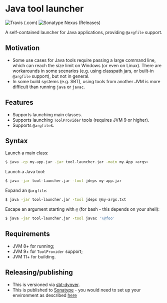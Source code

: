 # Java tool launcher

![Travis (.com)](https://img.shields.io/travis/com/eldis/java-tool-launcher)
![Sonatype Nexus (Releases)](https://img.shields.io/nexus/r/com.github.eldis/tool-launcher?server=https%3A%2F%2Foss.sonatype.org)

A self-contained launcher for Java applications, providing `@argfile` support.

## Motivation

- Some use cases for Java tools require passing a large command line, which can reach the size limit on Windows (or even on Linux). There are workarounds in some scenarios (e.g. using classpath jars, or built-in `@argfile` support), but not in general.
- In some build systems (e.g. SBT), using tools from another JVM is more difficult than running `java` or `javac`.

## Features

- Supports launching main classes.
- Supports launching `ToolProvider` tools (requires JVM 9 or higher).
- Supports `@argfile`s.

## Syntax

Launch a main class:

```sh
$ java -cp my-app.jar -jar tool-launcher.jar -main my.App <args>
```

Launch a Java tool:

```sh
$ java -jar tool-launcher.jar -tool jdeps my-app.jar
```

Expand an `@argfile`:

```sh
$ java -jar tool-launcher.jar -tool jdeps @my-args.txt
```

Escape an argument starting with `@` (for bash - this depends on your shell):

```sh
$ java -jar tool-launcher.jar -tool javac '\@foo'
```

## Requirements

- JVM 8+ for running;
- JVM 9+ for `ToolProvider` support;
- JVM 11+ for building.

## Releasing/publishing

- This is versioned via [sbt-dynver](https://github.com/dwijnand/sbt-dynver).
- This is published to [Sonatype](https://oss.sonatype.org) - you would need to set up your environment as described [here](https://www.scala-sbt.org/1.x/docs/Using-Sonatype.html)
